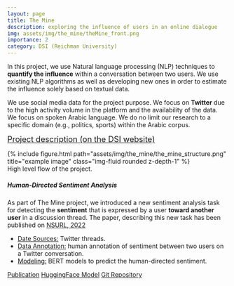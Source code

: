 ```yaml
---
layout: page
title: The Mine
description: exploring the influence of users in an online dialogue
img: assets/img/the_mine/theMine_front.png
importance: 2
category: DSI (Reichman University)
---
```


In this project, we use Natural language processing (NLP) techniques to <b>quantify the influence</b> within a conversation between two users. We use existing NLP algorithms as well as developing new ones in order to estimate the influence solely based on textual data.

We use social media data for the project purpose. We focus on <b>Twitter</b> due to the high activity volume in the platform and the availability of the data. We focus on spoken Arabic language. We do no limit our research to a specific domain (e.g., politics, sports) within the Arabic corpus.

<!--<a href="TBD" class="card-link">Project website</a>-->
<a href="https://www.runi.ac.il/en/research-institutes/business/dsi/focus-areas/the-mine-project/" class="card-link"><font size="+1">Project description (on the DSI website)</font></a>

<div class="row">
    <div class="col-sm mt-3 mt-md-0">
        {% include figure.html path="assets/img/the_mine/the_mine_structure.png" title="example image" class="img-fluid rounded z-depth-1" %}
    </div>
</div>
<div class="caption">
    High level flow of the project.
</div>

<div class="card">
    <div class="card-body">
        <h5 class="card-title">Human-Directed Sentiment Analysis</h5>
        <p class="card-text">As part of The Mine project, we introduced a new sentiment analysis task for detecting the <b>sentiment</b> that is expressed by a user <b>toward another user</b> in a discussion thread. The paper, describing this new task has been published on <a href="http://nsurl.org/">NSURL, 2022</a></p>    
    </div>
    <ul class="list-group list-group">
        <li class="list-group-item"><u>Date Sources:</u> Twitter threads. </li>
        <li class="list-group-item"><u>Data Annotation:</u> human annotation of sentiment between two users on a Twitter conversation.</li>
        <li class="list-group-item"><u>Modeling:</u> BERT models to predict the human-directed sentiment.</li>
    </ul>
    <div class="card-body">
        <a href="https://aclanthology.org/2022.nsurl-1.4.pdf" class="card-link">Publication</a>
        <a href="https://huggingface.co/DSI/human-directed-sentiment" class="card-link">HuggingFace Model</a>
        <a href="https://github.com/idc-dsi/Human-Directed-Sentiment" class="card-link">Git Repository</a>      
    </div>
</div>
